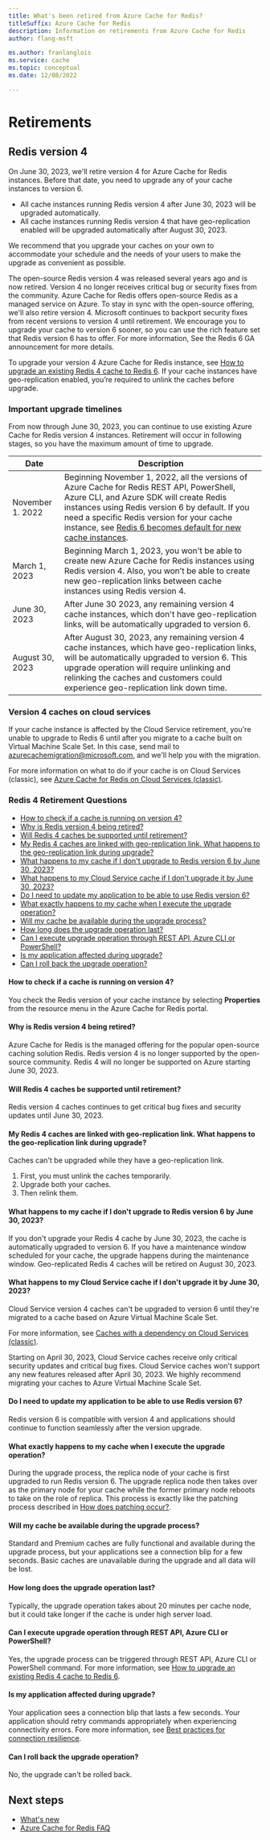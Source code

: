 ```yaml
---
title: What's been retired from Azure Cache for Redis?
titleSuffix: Azure Cache for Redis
description: Information on retirements from Azure Cache for Redis
author: flang-msft

ms.author: franlanglois
ms.service: cache
ms.topic: conceptual
ms.date: 12/08/2022

---
```


# Retirements

## Redis version 4

On June 30, 2023, we'll retire version 4 for Azure Cache for Redis instances. Before that date, you need to upgrade any of your cache instances to version 6.

- All cache instances running Redis version 4 after June 30, 2023 will be upgraded automatically.
- All cache instances running Redis version 4 that have geo-replication enabled will be upgraded automatically after August 30, 2023.

We recommend that you upgrade your caches on your own to accommodate your schedule and the needs of your users to make the upgrade as convenient as possible.

The open-source Redis version 4 was released several years ago and is now retired. Version 4 no longer receives critical bug or security fixes from the community. Azure Cache for Redis offers open-source Redis as a managed service on Azure. To stay in sync with the open-source offering, we'll also retire version 4.
Microsoft continues to backport security fixes from recent versions to version 4 until retirement. We encourage you to upgrade your cache to version 6 sooner, so you can use the rich feature set that Redis version 6 has to offer. For more information, See the Redis 6 GA announcement for more details.

To upgrade your version 4 Azure Cache for Redis instance, see [How to upgrade an existing Redis 4 cache to Redis 6](cache-how-to-upgrade.md). If your cache instances have geo-replication enabled, you’re required to unlink the caches before upgrade.

### Important upgrade timelines

From now through June 30, 2023, you can continue to use existing Azure Cache for Redis version 4 instances. Retirement will occur in following stages, so you have the maximum amount of time to upgrade.

| Date    | Description |
|-------- |-------------|
| November 1. 2022 | Beginning November 1, 2022, all the versions of Azure Cache for Redis REST API, PowerShell, Azure CLI, and Azure SDK will create Redis instances using Redis version 6 by default. If you need a specific Redis version for your cache instance, see [Redis 6 becomes default for new cache instances](cache-whats-new.md#redis-6-becomes-default-for-new-cache-instances). |
| March 1, 2023 | Beginning March 1, 2023, you won't be able to create new Azure Cache for Redis instances using Redis version 4. Also, you won’t be able to create new geo-replication links between cache instances using Redis version 4.|
| June 30, 2023 | After June 30 2023, any remaining version 4 cache instances, which don't have geo-replication links, will be automatically upgraded to version 6.|
| August 30, 2023 |After August 30, 2023, any remaining version 4 cache instances, which have geo-replication links, will be automatically upgraded to version 6. This upgrade operation will require unlinking and relinking the caches and customers could experience geo-replication link down time. |

### Version 4 caches on cloud services

If your cache instance is affected by the Cloud Service retirement, you're unable to upgrade to Redis 6 until after you migrate to a cache built on Virtual Machine Scale Set. In this case, send mail to azurecachemigration@microsoft.com, and we'll help you with the migration.

For more information on what to do if your cache is on Cloud Services (classic), see [Azure Cache for Redis on Cloud Services (classic)](cache-faq.yml#what-should-i-do-with-any-instances-of-azure-cache-for-redis-that-depend-on-cloud-services--classic-).

### Redis 4 Retirement Questions

- [How to check if a cache is running on version 4?](#how-to-check-if-a-cache-is-running-on-version-4)
- [Why is Redis version 4 being retired?](#why-is-redis-version-4-being-retired)
- [Will Redis 4 caches be supported until retirement?](#will-redis-4-caches-be-supported-until-retirement)
- [My Redis 4 caches are linked with geo-replication link. What happens to the geo-replication link during upgrade?](#my-redis-4-caches-are-linked-with-geo-replication-link-what-happens-to-the-geo-replication-link-during-upgrade)
- [What happens to my cache if I don't upgrade to Redis version 6 by June 30, 2023?](#what-happens-to-my-cache-if-i-dont-upgrade-to-redis-version-6-by-june-30-2023)
- [What happens to my Cloud Service cache if I don't upgrade it by June 30, 2023?](#what-happens-to-my-cloud-service-cache-if-i-dont-upgrade-it-by-june-30-2023)
- [Do I need to update my application to be able to use Redis version 6?](#do-i-need-to-update-my-application-to-be-able-to-use-redis-version-6)
- [What exactly happens to my cache when I execute the upgrade operation?](#what-exactly-happens-to-my-cache-when-i-execute-the-upgrade-operation)
- [Will my cache be available during the upgrade process?](#will-my-cache-be-available-during-the-upgrade-process)
- [How long does the upgrade operation last?](#how-long-does-the-upgrade-operation-last)
- [Can I execute upgrade operation through REST API, Azure CLI or PowerShell?](#can-i-execute-upgrade-operation-through-rest-api-azure-cli-or-powershell)
- [Is my application affected during upgrade?](#is-my-application-affected-during-upgrade)
- [Can I roll back the upgrade operation?](#can-i-roll-back-the-upgrade-operation)

#### How to check if a cache is running on version 4?

You check the Redis version of your cache instance by selecting **Properties** from the resource menu in the Azure Cache for Redis portal.

#### Why is Redis version 4 being retired?

Azure Cache for Redis is the managed offering for the popular open-source caching solution Redis. Redis version 4 is no longer supported by the open-source community. Redis 4 will no longer be supported on Azure starting June 30, 2023.

#### Will Redis 4 caches be supported until retirement?

Redis version 4 caches continues to get critical bug fixes and security updates until June 30, 2023.

#### My Redis 4 caches are linked with geo-replication link. What happens to the geo-replication link during upgrade?

Caches can't be upgraded while they have a geo-replication link.  

1. First, you must unlink the caches temporarily.
1. Upgrade both your caches.
1. Then relink them.

#### What happens to my cache if I don't upgrade to Redis version 6 by June 30, 2023?

If you don't upgrade your Redis 4 cache by June 30, 2023, the cache is automatically upgraded to version 6. If you have a maintenance window scheduled for your cache, the upgrade happens during the maintenance window. Geo-replicated Redis 4 caches will be retired on August 30, 2023.

#### What happens to my Cloud Service cache if I don't upgrade it by June 30, 2023?

Cloud Service version 4 caches can't be upgraded to version 6 until they're migrated to a cache based on Azure Virtual Machine Scale Set.

For more information, see [Caches with a dependency on Cloud Services (classic)](/azure/azure-cache-for-redis/cache-faq).

Starting on April 30, 2023, Cloud Service caches receive only critical security updates and critical bug fixes. Cloud Service caches won't support any new features released after April 30, 2023. We highly recommend migrating your caches to Azure Virtual Machine Scale Set.

#### Do I need to update my application to be able to use Redis version 6?

Redis version 6 is compatible with version 4 and applications should continue to function seamlessly after the version upgrade.

#### What exactly happens to my cache when I execute the upgrade operation?

During the upgrade process, the replica node of your cache is first upgraded to run Redis version 6. The upgrade replica node then takes over as the primary node for your cache while the former primary node reboots to take on the role of replica. This process is exactly like the patching process described in [How does patching occur?](cache-failover.md#how-does-patching-occur).

#### Will my cache be available during the upgrade process?

Standard and Premium caches are fully functional and available during the upgrade process, but your applications see a connection blip for a few seconds. Basic caches are unavailable during the upgrade and all data will be lost.

#### How long does the upgrade operation last?

Typically, the upgrade operation takes about 20 minutes per cache node, but it could take longer if the cache is under high server load.

#### Can I execute upgrade operation through REST API, Azure CLI or PowerShell?

Yes, the upgrade process can be triggered through REST API, Azure CLI or PowerShell command. For more information, see [How to upgrade an existing Redis 4 cache to Redis 6](cache-how-to-upgrade.md).

#### Is my application affected during upgrade?

Your application sees a connection blip that lasts a few seconds. Your application should retry commands appropriately when experiencing connectivity errors. Fore more information, see [Best practices for connection resilience](cache-best-practices-connection.md).

#### Can I roll back the upgrade operation?

No, the upgrade can't be rolled back.

## Next steps
<!-- Add a context sentence for the following links -->
- [What's new](cache-whats-new.md)
- [Azure Cache for Redis FAQ](cache-faq.yml)
